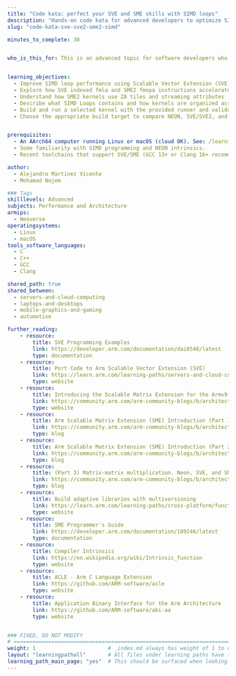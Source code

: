 ```yaml
---
title: "Code kata: perfect your SVE and SME skills with SIMD loops"
description: "Hands-on code kata for advanced developers to optimize SIMD loops on Arm using SVE, SVE2, and SME2—covering predication, tiling, kernel structure, and benchmarking."
slug: "code-kata-sve-sve2-sme2-simd"

minutes_to_complete: 30


who_is_this_for: This is an advanced topic for software developers who want to learn how to use the full range of features available in SVE, SVE2 and SME2 to improve software performance on Arm processors.


learning_objectives:
  - Improve SIMD loop performance using Scalable Vector Extension (SVE), SVE2, and Scalable Matrix Extension (SME2)
  - Explore how SVE indexed fmla and SME2 fmopa instructions accelerate matrix multiplication
  - Understand how SME2 kernels use ZA tiles and streaming attributes
  - Describe what SIMD Loops contains and how kernels are organized across scalar, NEON, SVE/SVE2, and SME2 variants
  - Build and run a selected kernel with the provided runner and validate correctness against the C reference
  - Choose the appropriate build target to compare NEON, SVE/SVE2, and SME2 implementations


prerequisites:
  - An AArch64 computer running Linux or macOS (cloud OK). See: /learning-paths/servers-and-cloud-computing/csp/
  - Some familiarity with SIMD programming and NEON intrinsics.
  - Recent toolchains that support SVE/SME (GCC 13+ or Clang 16+ recommended)

author:
  - Alejandro Martinez Vicente
  - Mohamad Najem

### Tags
skilllevels: Advanced
subjects: Performance and Architecture
armips:
  - Neoverse
operatingsystems:
  - Linux
  - macOS
tools_software_languages:
  - C
  - C++
  - GCC
  - Clang

shared_path: true
shared_between:
  - servers-and-cloud-computing
  - laptops-and-desktops
  - mobile-graphics-and-gaming
  - automotive

further_reading:
    - resource:
        title: SVE Programming Examples
        link: https://developer.arm.com/documentation/dai0548/latest
        type: documentation
    - resource:
        title: Port Code to Arm Scalable Vector Extension (SVE)
        link: https://learn.arm.com/learning-paths/servers-and-cloud-computing/sve
        type: website
    - resource:
        title: Introducing the Scalable Matrix Extension for the Armv9-A Architecture
        link: https://community.arm.com/arm-community-blogs/b/architectures-and-processors-blog/posts/scalable-matrix-extension-armv9-a-architecture
        type: website
    - resource:
        title: Arm Scalable Matrix Extension (SME) Introduction (Part 1)
        link: https://community.arm.com/arm-community-blogs/b/architectures-and-processors-blog/posts/arm-scalable-matrix-extension-introduction
        type: blog
    - resource:
        title: Arm Scalable Matrix Extension (SME) Introduction (Part 2)
        link: https://community.arm.com/arm-community-blogs/b/architectures-and-processors-blog/posts/arm-scalable-matrix-extension-introduction-p2
        type: blog
    - resource:
        title: (Part 3) Matrix-matrix multiplication. Neon, SVE, and SME compared
        link: https://community.arm.com/arm-community-blogs/b/architectures-and-processors-blog/posts/matrix-matrix-multiplication-neon-sve-and-sme-compared
        type: blog
    - resource:
        title: Build adaptive libraries with multiversioning
        link: https://learn.arm.com/learning-paths/cross-platform/function-multiversioning/
        type: website
    - resource:
        title: SME Programmer's Guide
        link: https://developer.arm.com/documentation/109246/latest
        type: documentation
    - resource:
        title: Compiler Intrinsics
        link: https://en.wikipedia.org/wiki/Intrinsic_function
        type: website
    - resource:
        title: ACLE - Arm C Language Extension
        link: https://github.com/ARM-software/acle
        type: website
    - resource:
        title: Application Binary Interface for the Arm Architecture
        link: https://github.com/ARM-software/abi-aa
        type: website


### FIXED, DO NOT MODIFY
# ================================================================================
weight: 1                       # _index.md always has weight of 1 to order correctly
layout: "learningpathall"       # All files under learning paths have this same wrapper
learning_path_main_page: "yes"  # This should be surfaced when looking for related content. Only set for _index.md of learning path content.
---
```

